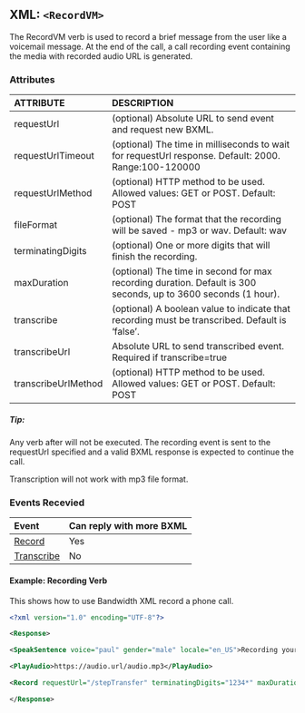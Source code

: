 
## XML: `<RecordVM>`
The RecordVM verb is used to record a brief message from the user like a voicemail message. At the end of the call, a call recording event containing the media with recorded audio URL is generated.


### Attributes
| ATTRIBUTE             | DESCRIPTION                                                                                                    |
|:----------------------|:---------------------------------------------------------------------------------------------------------------|
| requestUrl            | (optional) Absolute URL to send event and request new BXML.                                        |
| requestUrlTimeout     | (optional) The time in milliseconds to wait for requestUrl response. Default: 2000. Range:100-120000          |
| requestUrlMethod      | (optional) HTTP method to be used. Allowed values: GET or POST. Default: POST                                  |
| fileFormat            | (optional) The format that the recording will be saved - mp3 or wav. Default: wav                              |
| terminatingDigits     | (optional) One or more digits that will finish the recording.                                                  |
| maxDuration           | (optional) The time in second for max recording duration. Default is 300 seconds, up to 3600 seconds (1 hour). |
| transcribe            | (optional) A boolean value to indicate that recording must be transcribed. Default is ‘false’.                 |
| transcribeUrl         | Absolute URL to send transcribed event. Required if transcribe=true                                            |
| transcribeUrlMethod   | (optional) HTTP method to be used. Allowed values: GET or POST. Default: POST                                  |

##### Tip:
Any verb after <RecordVM> will not be executed. The recording event is sent to the requestUrl specified and a valid BXML response is expected to continue the call.

<aside class="alert general small">
<p>
Transcription will not work with mp3 file format.
</p>
</aside>

### Events Recevied

| Event                              | Can reply with more BXML |
|:-----------------------------------|:-------------------------|
| [Record](events/recording.md)      | Yes                      |
| [Transcribe](events/transcribe.md) | No                       |


#### Example: Recording Verb
This shows how to use Bandwidth XML record a phone call.

```XML
<?xml version="1.0" encoding="UTF-8"?>

<Response>

<SpeakSentence voice="paul" gender="male" locale="en_US">Recording your call, type 1 2 3 4 * to stop recording</SpeakSentence>

<PlayAudio>https://audio.url/audio.mp3</PlayAudio>

<Record requestUrl="/stepTransfer" terminatingDigits="1234*" maxDuration="60" transcribe="true" transcribeCallbackUrl="https://transcribe.url/result"/ >

</Response>
```
